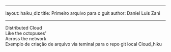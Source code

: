 ___
layout: haiku_dlz
title: Primeiro arquivo para o guit
author: Daniel Luis Zani
___

Distributed Cloud <br>
Like the octopuses' <br>
Across the network <br>
Exemplo de criação de arquivo via teminal para o repo git local Cloud_hiku <br>